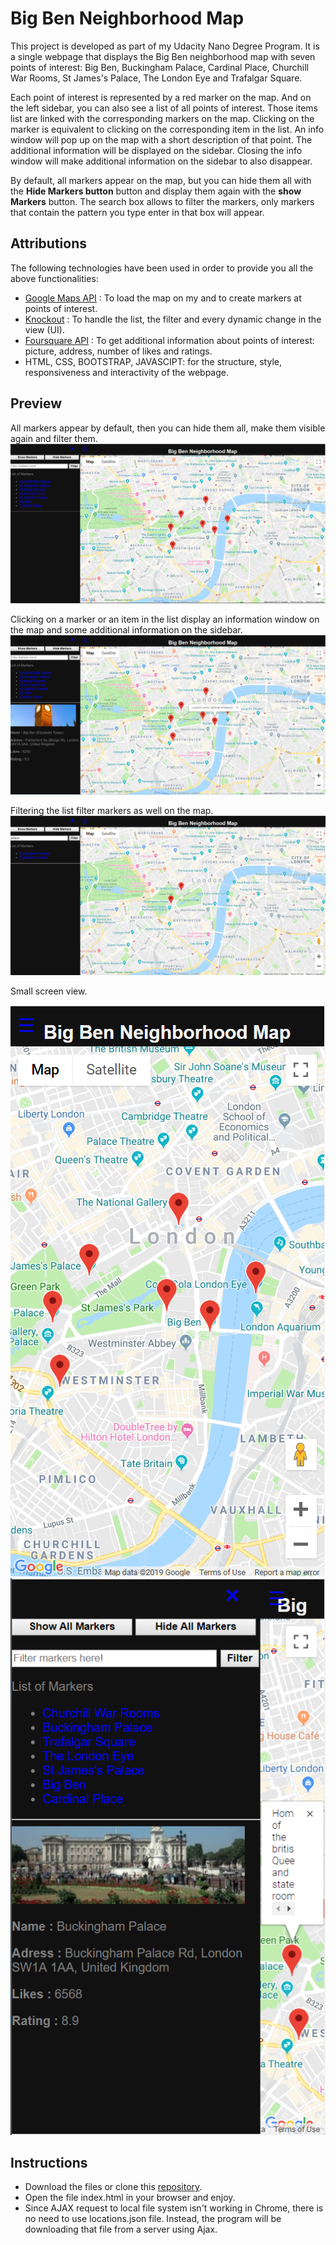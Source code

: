 # Big Ben Neighborhood Map

This project is developed as part of my Udacity Nano Degree Program. It is a
single webpage that displays the Big Ben neighborhood map with seven points of
interest: Big Ben, Buckingham Palace, Cardinal Place, Churchill War Rooms,
St James's Palace, The London Eye and Trafalgar Square.

Each point of interest is represented by a red marker on the map. And on the left
sidebar, you can also see a list of all points of interest. Those items list are
linked with the corresponding markers on the map. Clicking on the marker is
equivalent to clicking on the corresponding item in the list. An info window will
pop up on the map with a short description of that point. The additional information
will be displayed on the sidebar. Closing the info window will make additional
information on the sidebar to also disappear.

By default, all markers appear on the map, but you can hide them all  with the
**Hide Markers button** button and display them again with the **show Markers**
button. The search box allows to filter the markers, only markers that
contain the pattern you type enter in that box will appear.

## Attributions

The following technologies have been used in order to provide you all the above
functionalities:

* [Google Maps API](https://developers.google.com/maps/) : To load the map on my
and to create markers at points of interest.
* [Knockout](https://knockoutjs.com/index.html) : To handle the list, the filter
and every dynamic change in the view (UI).
* [Foursquare API](https://developer.foursquare.com/) : To get additional information
about points of interest: picture, address, number of likes and ratings.
* HTML, CSS, BOOTSTRAP, JAVASCIPT: for the structure, style, responsiveness and interactivity of
the webpage.

## Preview

All markers appear by default, then you can hide them all, make them visible
again and filter them.
![homepage](img/picture1.png)

Clicking on a marker or an item in the list display an information window on the
map and some additional information on the sidebar.
![location info](img/picture2.png)

Filtering the list filter markers as well on the map.
![Filtering](img/picture3.png)

Small screen view.

![Mobile view](img/picture4.png)
![Mobile view](img/picture5.png)

## Instructions

* Download the files or clone this [repository](https://github.com/mdifils/NeighborhoodMap).
* Open the file index.html in your browser and enjoy.
* Since AJAX request to local file system isn't working in Chrome, there is no
need to use locations.json file. Instead, the program will be downloading that file
from a server using Ajax.
